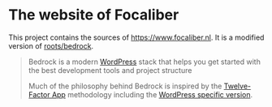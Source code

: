 # The website of Focaliber
This project contains the sources of <https://www.focaliber.nl>. It is a modified version of [roots/bedrock](https://github.com/roots/bedrock).
> Bedrock is a modern [WordPress](https://wordpress.org) stack that helps you get started with the best development tools and project structure
> 
> Much of the philosophy behind Bedrock is inspired by the [Twelve-Factor App](http://12factor.net/) methodology including the [WordPress specific version](https://roots.io/twelve-factor-wordpress/).